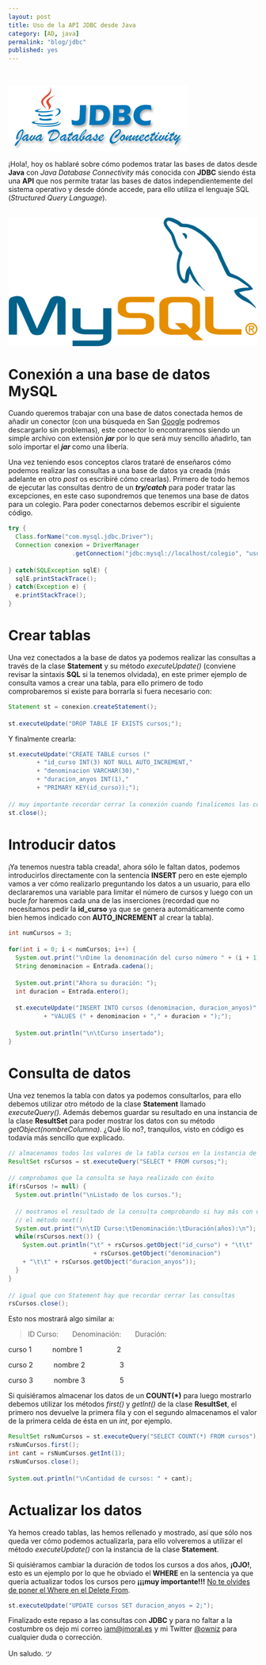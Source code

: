 ```yaml
---
layout: post
title: Uso de la API JDBC desde Java
category: [AD, java]
permalink: "blog/jdbc"
published: yes
---
```


<br>

![JDBC](/assets/img/jdbc/jdbc.png "JDBC")

¡Hola!, hoy os hablaré sobre cómo podemos tratar las bases de datos desde **Java** con *Java Database Connectivity* más conocida con **JDBC** siendo ésta una **API** que nos permite tratar las bases de datos independientemente del sistema operativo y desde dónde accede, para ello utiliza el lenguaje SQL (*Structured Query Language*).

<br>
<img class="differentSize50" src="/assets/img/jdbc/mysql.png" alt="mysql" style="margin:auto; display:block;">

# Conexión a una base de datos MySQL

Cuando queremos trabajar con una base de datos conectada hemos de añadir un conector (con una búsqueda en San [Google](https://www.google.es "Google") podremos descargarlo sin problemas), este conector lo encontraremos siendo un simple archivo con extensión ***jar*** por lo que será muy sencillo añadirlo, tan solo importar el ***jar*** como una libería.

Una vez teniendo esos conceptos claros trataré de enseñaros cómo podemos realizar las consultas a una base de datos ya creada (más adelante en otro *post* os escribiré cómo crearlas). Primero de todo hemos de ejecutar las consultas dentro de un ***try/catch*** para poder tratar las excepciones, en este caso supondremos que tenemos una base de datos para un colegio. Para poder conectarnos debemos escribir el siguiente código.

```java
try {
  Class.forName("com.mysql.jdbc.Driver");
  Connection conexion = DriverManager
                  .getConnection("jdbc:mysql://localhost/colegio", "usuario", "contraseña");

} catch(SQLException sqlE) {
  sqlE.printStackTrace();
} catch(Exception e) {
  e.printStackTrace();
}
```

# Crear tablas

Una vez conectados a la base de datos ya podemos realizar las consultas a través de la clase **Statement** y su método *executeUpdate()* (conviene revisar la sintaxis **SQL** si la tenemos olvidada), en este primer ejemplo de consulta vamos a crear una tabla, para ello primero de todo comprobaremos si existe para borrarla si fuera necesario con:

```java
Statement st = conexion.createStatement();

st.executeUpdate("DROP TABLE IF EXISTS cursos;");
```

Y finalmente crearla:

```java
st.executeUpdate("CREATE TABLE cursos ("
        + "id_curso INT(3) NOT NULL AUTO_INCREMENT,"
        + "denominacion VARCHAR(30),"
        + "duracion_anyos INT(1),"
        + "PRIMARY KEY(id_curso));");
        
// muy importante recordar cerrar la conexión cuando finalicemos las consultas
st.close();
```

# Introducir datos

¡Ya tenemos nuestra tabla creada!, ahora sólo le faltan datos, podemos introducirlos directamente con la sentencia **INSERT** pero en este ejemplo vamos a ver cómo realizarlo preguntando los datos a un usuario, para ello declararemos una variable para limitar el número de cursos y luego con un bucle *for* haremos cada una de las inserciones (recordad que no necesitamos pedir la **id_curso** ya que se genera automáticamente como bien hemos indicado con **AUTO_INCREMENT** al crear la tabla).

```java
int numCursos = 3;

for(int i = 0; i < numCursos; i++) {
  System.out.print("\nDime la denominación del curso número " + (i + 1) + ": ");
  String denominacion = Entrada.cadena();

  System.out.print("Ahora su duración: ");
  int duracion = Entrada.entero();

  st.executeUpdate("INSERT INTO cursos (denominacion, duracion_anyos)"
          + "VALUES (" + denominacion + "," + duracion + ");");

  System.out.println("\n\tCurso insertado");
}
```

# Consulta de datos

Una vez tenemos la tabla con datos ya podemos consultarlos, para ello debemos utilizar otro método de la clase **Statement** llamado *executeQuery()*. Además debemos guardar su resultado en una instancia de la clase **ResultSet** para poder mostrar los datos con su método *getObject(nombreColumna)*. ¿Qué lío no?, tranquilos, visto en código es todavía más sencillo que explicado.

```java
// almacenamos todos los valores de la tabla cursos en la instancia de ResultSet
ResultSet rsCursos = st.executeQuery("SELECT * FROM cursos;");

// comprobamos que la consulta se haya realizado con éxito
if(rsCursos != null) {
  System.out.println("\nListado de los cursos.");

  // mostramos el resultado de la consulta comprobando si hay más con un while y
  // el método next()
  System.out.print("\n\tID Curso:\tDenominación:\tDuración(años):\n");
  while(rsCursos.next()) {
    System.out.println("\t" + rsCursos.getObject("id_curso") + "\t\t"
                        + rsCursos.getObject("denominacion")
    + "\t\t" + rsCursos.getObject("duracion_anyos"));
  }
}

// igual que con Statement hay que recordar cerrar las consultas
rsCursos.close();
```

Esto nos mostrará algo similar a:

>ID Curso:&emsp;&emsp;Denominación:&emsp;&emsp;Duración:
>
curso 1&emsp;&emsp;&emsp;nombre 1&emsp;&emsp;&emsp;&emsp;&emsp;2
>
curso 2&emsp;&emsp;&emsp;nombre 2&emsp;&emsp;&emsp;&emsp;&emsp;3
>
curso 3&emsp;&emsp;&emsp;nombre 3&emsp;&emsp;&emsp;&emsp;&emsp;5

Si quisiéramos almacenar los datos de un **COUNT(\*)** para luego mostrarlo debemos utilizar los métodos *first()* y *getInt()* de la clase **ResultSet**, el primero nos devuelve la primera fila y con el segundo almacenamos el valor de la primera celda de ésta en un *int*, por ejemplo.

```java
ResultSet rsNumCursos = st.executeQuery("SELECT COUNT(*) FROM cursos");
rsNumCursos.first();
int cant = rsNumCursos.getInt(1);
rsNumCursos.close();

System.out.println("\nCantidad de cursos: " + cant);
```

# Actualizar los datos

Ya hemos creado tablas, las hemos rellenado y mostrado, así que sólo nos queda ver cómo podemos actualizarla, para ello volveremos a utilizar el método *executeUpdate()* con la instancia de la clase **Statement**.

Si quisiéramos cambiar la duración de todos los cursos a dos años, **¡OJO!**, esto es un ejemplo por lo que he obviado el **WHERE** en la sentencia ya que quería actualizar todos los cursos pero **¡¡¡muy importante!!!** [No te olvides de poner el Where en el Delete From](https://www.youtube.com/watch?v=i_cVJgIz_Cs "YouTube").

```java
st.executeUpdate("UPDATE cursos SET duracion_anyos = 2;");
```
Finalizado este repaso a las consultas con **JDBC** y para no faltar a la costumbre os dejo mi correo [iam@jmoral.es](mailto:iam@jmoral.es "iam@jmoral.es") y mi Twitter [@owniz](https://twitter.com/owniz "Twitter") para cualquier duda o corrección.

Un saludo. ツ
